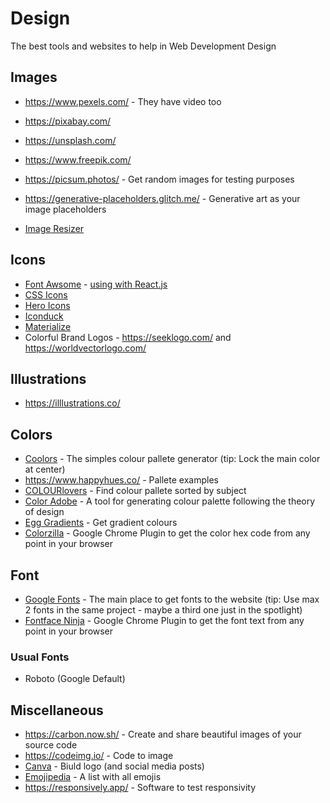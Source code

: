 # Design

The best tools and websites to help in Web Development Design

## Images

- <https://www.pexels.com/> - They have video too
- <https://pixabay.com/>
- <https://unsplash.com/>
- <https://www.freepik.com/>

- <https://picsum.photos/> - Get random images for testing purposes
- <https://generative-placeholders.glitch.me/> - Generative art as your image placeholders

- [Image Resizer](https://promo.com/tools/image-resizer/)

## Icons

- [Font Awsome](https://fontawesome.com/) - [using with React.js](https://github.com/PedroMarianoAlmeida/Web-Dev-Panning/blob/master/tutorials/fontawesome-react.md)
- [CSS Icons](https://css.gg/)
- [Hero Icons](https://heroicons.com/)
- [Iconduck](https://iconduck.com/)
- [Materialize](https://materializecss.com/icons.html)
- Colorful Brand Logos - <https://seeklogo.com/> and <https://worldvectorlogo.com/>

## Illustrations

- <https://illlustrations.co/>

## Colors

- [Coolors](https://coolors.co/) - The simples colour pallete generator (tip: Lock the main color at center)
- <https://www.happyhues.co/> - Pallete examples
- [COLOURlovers](https://www.colourlovers.com/) - Find colour pallete sorted by subject
- [Color Adobe](https://color.adobe.com/) - A tool for generating colour palette following the theory of design
- [Egg Gradients](https://www.eggradients.com/) - Get gradient colours
- [Colorzilla](https://www.colorzilla.com/chrome/) - Google Chrome Plugin to get the color hex code from any point in your browser

## Font

- [Google Fonts](https://fonts.google.com/) - The main place to get fonts to the website (tip: Use max 2 fonts in the same project - maybe a third one just in the spotlight)
- [Fontface Ninja](https://www.fonts.ninja/) - Google Chrome Plugin to get the font text from any point in your browser

### Usual Fonts

- Roboto (Google Default)

## Miscellaneous

- <https://carbon.now.sh/> - Create and share beautiful images of your source code
- <https://codeimg.io/> - Code to image
- [Canva](https://www.canva.com/) - Biuld logo (and social media posts)
- [Emojipedia](https://emojipedia.org/) - A list with all emojis
- <https://responsively.app/> - Software to test responsivity
